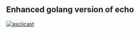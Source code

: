 ## Enhanced golang version of echo

[![asciicast](https://asciinema.org/a/dQfVfDJqNhufCkM0m1hEPxGMF.png)](https://asciinema.org/a/dQfVfDJqNhufCkM0m1hEPxGMF)


<br>
<br>

